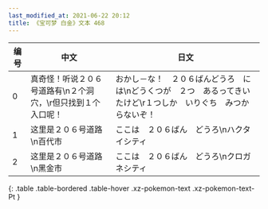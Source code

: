 ```yaml
---
last_modified_at: 2021-06-22 20:12
title: 《宝可梦 白金》文本 468
---
```

| 编号 | 中文 | 日文 |
| ---- | ---- | ---- |
| 0 | 真奇怪！听说２０６号道路有\n２个洞穴，\r但只找到１个入口呢！ | おかし－な！　２０６ばんどうろ　には\nどうくつが　２つ　あるってきいたけど\r１つしか　いりぐち　みつからないぞ！ |
| 1 | 这里是２０６号道路\n百代市 | ここは　２０６ばん　どうろ\nハクタイシティ |
| 2 | 这里是２０６号道路\n黑金市 | ここは　２０６ばん　どうろ\nクロガネシティ |
{: .table .table-bordered .table-hover .xz-pokemon-text .xz-pokemon-text-Pt }